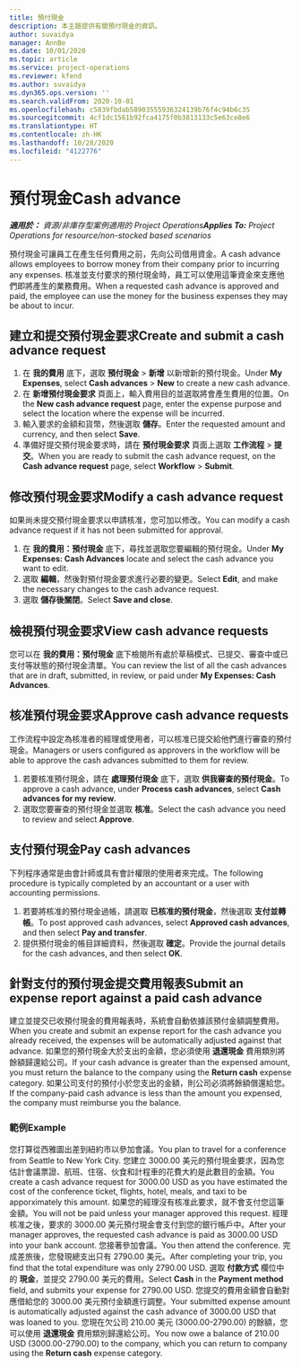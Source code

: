 ```yaml
---
title: 預付現金
description: 本主題提供有關預付現金的資訊。
author: suvaidya
manager: AnnBe
ms.date: 10/01/2020
ms.topic: article
ms.service: project-operations
ms.reviewer: kfend
ms.author: suvaidya
ms.dyn365.ops.version: ''
ms.search.validFrom: 2020-10-01
ms.openlocfilehash: c5839fbdab58903555936324139b76f4c94b6c35
ms.sourcegitcommit: 4cf1dc1561b92fca4175f0b3813133c5e63ce8e6
ms.translationtype: HT
ms.contentlocale: zh-HK
ms.lasthandoff: 10/28/2020
ms.locfileid: "4122776"
---
```

# <a name="cash-advance"></a><span data-ttu-id="c6c47-103">預付現金</span><span class="sxs-lookup"><span data-stu-id="c6c47-103">Cash advance</span></span>

<span data-ttu-id="c6c47-104">_**適用於：** 資源/非庫存型案例適用的 Project Operations_</span><span class="sxs-lookup"><span data-stu-id="c6c47-104">_**Applies To:** Project Operations for resource/non-stocked based scenarios_</span></span>

<span data-ttu-id="c6c47-105">預付現金可讓員工在產生任何費用之前，先向公司借用資金。</span><span class="sxs-lookup"><span data-stu-id="c6c47-105">A cash advance allows employees to borrow money from their company prior to incurring any expenses.</span></span> <span data-ttu-id="c6c47-106">核准並支付要求的預付現金時，員工可以使用這筆資金來支應他們即將產生的業務費用。</span><span class="sxs-lookup"><span data-stu-id="c6c47-106">When a requested cash advance is approved and paid, the employee can use the money for the business expenses they may be about to incur.</span></span> 

## <a name="create-and-submit-a-cash-advance-request"></a><span data-ttu-id="c6c47-107">建立和提交預付現金要求</span><span class="sxs-lookup"><span data-stu-id="c6c47-107">Create and submit a cash advance request</span></span>

1. <span data-ttu-id="c6c47-108">在 **我的費用** 底下，選取 **預付現金** > **新增** 以新增新的預付現金。</span><span class="sxs-lookup"><span data-stu-id="c6c47-108">Under **My Expenses**, select **Cash advances** > **New** to create a new cash advance.</span></span> 
2. <span data-ttu-id="c6c47-109">在 **新增預付現金要求** 頁面上，輸入費用目的並選取將會產生費用的位置。</span><span class="sxs-lookup"><span data-stu-id="c6c47-109">On the **New cash advance request** page, enter the expense purpose and select the location where the expense will be incurred.</span></span>
3. <span data-ttu-id="c6c47-110">輸入要求的金額和貨幣，然後選取 **儲存**。</span><span class="sxs-lookup"><span data-stu-id="c6c47-110">Enter the requested amount and currency, and then select **Save**.</span></span> 
4. <span data-ttu-id="c6c47-111">準備好提交預付現金要求時，請在 **預付現金要求** 頁面上選取 **工作流程** > **提交**。</span><span class="sxs-lookup"><span data-stu-id="c6c47-111">When you are ready to submit the cash advance request, on the **Cash advance request** page, select **Workflow** > **Submit**.</span></span>

## <a name="modify-a-cash-advance-request"></a><span data-ttu-id="c6c47-112">修改預付現金要求</span><span class="sxs-lookup"><span data-stu-id="c6c47-112">Modify a cash advance request</span></span>

<span data-ttu-id="c6c47-113">如果尚未提交預付現金要求以申請核准，您可加以修改。</span><span class="sxs-lookup"><span data-stu-id="c6c47-113">You can modify a cash advance request if it has not been submitted for approval.</span></span>

1. <span data-ttu-id="c6c47-114">在 **我的費用：預付現金** 底下，尋找並選取您要編輯的預付現金。</span><span class="sxs-lookup"><span data-stu-id="c6c47-114">Under **My Expenses: Cash Advances** locate and select the cash advance you want to edit.</span></span>
2. <span data-ttu-id="c6c47-115">選取 **編輯**，然後對預付現金要求進行必要的變更。</span><span class="sxs-lookup"><span data-stu-id="c6c47-115">Select **Edit**, and make the necessary changes to the cash advance request.</span></span> 
3. <span data-ttu-id="c6c47-116">選取 **儲存後關閉**。</span><span class="sxs-lookup"><span data-stu-id="c6c47-116">Select **Save and close**.</span></span>


## <a name="view-cash-advance-requests"></a><span data-ttu-id="c6c47-117">檢視預付現金要求</span><span class="sxs-lookup"><span data-stu-id="c6c47-117">View cash advance requests</span></span>
<span data-ttu-id="c6c47-118">您可以在 **我的費用：預付現金** 底下檢閱所有處於草稿模式、已提交、審查中或已支付等狀態的預付現金清單。</span><span class="sxs-lookup"><span data-stu-id="c6c47-118">You can review the list of all the cash advances that are in draft, submitted, in review, or paid under **My Expenses: Cash Advances**.</span></span> 

## <a name="approve-cash-advance-requests"></a><span data-ttu-id="c6c47-119">核准預付現金要求</span><span class="sxs-lookup"><span data-stu-id="c6c47-119">Approve cash advance requests</span></span>

<span data-ttu-id="c6c47-120">工作流程中設定為核准者的經理或使用者，可以核准已提交給他們進行審查的預付現金。</span><span class="sxs-lookup"><span data-stu-id="c6c47-120">Managers or users configured as approvers in the workflow will be able to approve the cash advances submitted to them for review.</span></span> 

1. <span data-ttu-id="c6c47-121">若要核准預付現金，請在 **處理預付現金** 底下，選取 **供我審查的預付現金**。</span><span class="sxs-lookup"><span data-stu-id="c6c47-121">To approve a cash advance, under **Process cash advances**, select **Cash advances for my review**.</span></span>
2. <span data-ttu-id="c6c47-122">選取您要審查的預付現金並選取 **核准**。</span><span class="sxs-lookup"><span data-stu-id="c6c47-122">Select the cash advance you need to review and select **Approve**.</span></span>  

## <a name="pay-cash-advances"></a><span data-ttu-id="c6c47-123">支付預付現金</span><span class="sxs-lookup"><span data-stu-id="c6c47-123">Pay cash advances</span></span> 
<span data-ttu-id="c6c47-124">下列程序通常是由會計師或具有會計權限的使用者來完成。</span><span class="sxs-lookup"><span data-stu-id="c6c47-124">The following procedure is typically completed by an accountant or a user with accounting permissions.</span></span>

1. <span data-ttu-id="c6c47-125">若要將核准的預付現金過帳，請選取 **已核准的預付現金**，然後選取 **支付並轉帳**。</span><span class="sxs-lookup"><span data-stu-id="c6c47-125">To post approved cash advances, select **Approved cash advances**, and then select **Pay and transfer**.</span></span>  
2. <span data-ttu-id="c6c47-126">提供預付現金的帳目詳細資料，然後選取 **確定**。</span><span class="sxs-lookup"><span data-stu-id="c6c47-126">Provide the journal details for the cash advances, and then select **OK**.</span></span> 

## <a name="submit-an-expense-report-against-a-paid-cash-advance"></a><span data-ttu-id="c6c47-127">針對支付的預付現金提交費用報表</span><span class="sxs-lookup"><span data-stu-id="c6c47-127">Submit an expense report against a paid cash advance</span></span> 

<span data-ttu-id="c6c47-128">建立並提交已收預付現金的費用報表時，系統會自動依據該預付金額調整費用。</span><span class="sxs-lookup"><span data-stu-id="c6c47-128">When you create and submit an expense report for the cash advance you already received, the expenses will be automatically adjusted against that advance.</span></span> <span data-ttu-id="c6c47-129">如果您的預付現金大於支出的金額，您必須使用 **退還現金** 費用類別將餘額歸還給公司。</span><span class="sxs-lookup"><span data-stu-id="c6c47-129">If your cash advance is greater than the expensed amount, you must return the balance to the company using the **Return cash** expense category.</span></span> <span data-ttu-id="c6c47-130">如果公司支付的預付小於您支出的金額，則公司必須將餘額償還給您。</span><span class="sxs-lookup"><span data-stu-id="c6c47-130">If the company-paid cash advance is less than the amount you expensed, the company must reimburse you the balance.</span></span> 

### <a name="example"></a><span data-ttu-id="c6c47-131">範例</span><span class="sxs-lookup"><span data-stu-id="c6c47-131">Example</span></span>
<span data-ttu-id="c6c47-132">您打算從西雅圖出差到紐約市以參加會議。</span><span class="sxs-lookup"><span data-stu-id="c6c47-132">You plan to travel for a conference from Seattle to New York City.</span></span> <span data-ttu-id="c6c47-133">您建立 3000.00 美元的預付現金要求，因為您估計會議票證、航班、住宿、伙食和計程車的花費大約是此數目的金額。</span><span class="sxs-lookup"><span data-stu-id="c6c47-133">You create a cash advance request for 3000.00 USD as you have estimated the cost of the conference ticket, flights, hotel, meals, and taxi to be apporximately this amount.</span></span> <span data-ttu-id="c6c47-134">如果您的經理沒有核准此要求，就不會支付您這筆金額。</span><span class="sxs-lookup"><span data-stu-id="c6c47-134">You will not be paid unless your manager approved this request.</span></span> <span data-ttu-id="c6c47-135">經理核准之後，要求的 3000.00 美元預付現金會支付到您的銀行帳戶中。</span><span class="sxs-lookup"><span data-stu-id="c6c47-135">After your manager approves, the requested cash advance is paid as 3000.00 USD into your bank account.</span></span> <span data-ttu-id="c6c47-136">您接著參加會議。</span><span class="sxs-lookup"><span data-stu-id="c6c47-136">You then attend the conference.</span></span> <span data-ttu-id="c6c47-137">完成差旅後，您發現總支出只有 2790.00 美元。</span><span class="sxs-lookup"><span data-stu-id="c6c47-137">After completing your trip, you find that the total expenditure was only 2790.00 USD.</span></span> <span data-ttu-id="c6c47-138">選取 **付款方式** 欄位中的 **現金**，並提交 2790.00 美元的費用。</span><span class="sxs-lookup"><span data-stu-id="c6c47-138">Select **Cash** in the **Payment method** field, and submits your expense for 2790.00 USD.</span></span> <span data-ttu-id="c6c47-139">您提交的費用金額會自動對應借給您的 3000.00 美元預付金額進行調整。</span><span class="sxs-lookup"><span data-stu-id="c6c47-139">Your submitted expense amount is automatically adjusted against the cash advance of 3000.00 USD that was loaned to you.</span></span> <span data-ttu-id="c6c47-140">您現在欠公司 210.00 美元 (3000.00-2790.00) 的餘額，您可以使用 **退還現金** 費用類別歸還給公司。</span><span class="sxs-lookup"><span data-stu-id="c6c47-140">You now owe a balance of 210.00 USD (3000.00-2790.00) to the company, which you can return to company using the **Return cash** expense category.</span></span> 
